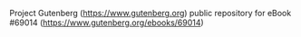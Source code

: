 Project Gutenberg (https://www.gutenberg.org) public repository for
eBook #69014 (https://www.gutenberg.org/ebooks/69014)
